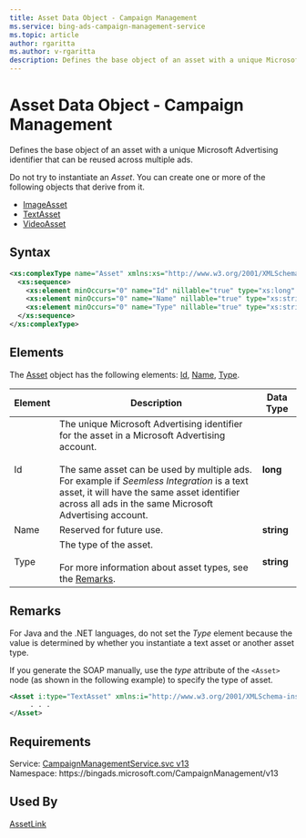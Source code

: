 ```yaml
---
title: Asset Data Object - Campaign Management
ms.service: bing-ads-campaign-management-service
ms.topic: article
author: rgaritta
ms.author: v-rgaritta
description: Defines the base object of an asset with a unique Microsoft Advertising identifier that can be reused across multiple ads.
---
```

# Asset Data Object - Campaign Management
Defines the base object of an asset with a unique Microsoft Advertising identifier that can be reused across multiple ads.

Do not try to instantiate an *Asset*. You can create one or more of the following objects that derive from it.
- [ImageAsset](imageasset.md)
- [TextAsset](textasset.md)
- [VideoAsset](videoasset.md)

## Syntax
```xml
<xs:complexType name="Asset" xmlns:xs="http://www.w3.org/2001/XMLSchema">
  <xs:sequence>
    <xs:element minOccurs="0" name="Id" nillable="true" type="xs:long" />
    <xs:element minOccurs="0" name="Name" nillable="true" type="xs:string" />
    <xs:element minOccurs="0" name="Type" nillable="true" type="xs:string" />
  </xs:sequence>
</xs:complexType>
```

## <a name="elements"></a>Elements

The [Asset](asset.md) object has the following elements: [Id](#id), [Name](#name), [Type](#type).

|Element|Description|Data Type|
|-----------|---------------|-------------|
|<a name="id"></a>Id|The unique Microsoft Advertising identifier for the asset in a Microsoft Advertising account.<br/><br/>The same asset can be used by multiple ads. For example if *Seemless Integration* is a text asset, it will have the same asset identifier across all ads in the same Microsoft Advertising account.|**long**|
|<a name="name"></a>Name|Reserved for future use.|**string**|
|<a name="type"></a>Type|The type of the asset.<br/><br/>For more information about asset types, see the [Remarks](#remarks).|**string**|

## <a name="remarks"></a>Remarks
For Java and the .NET languages, do not set the *Type* element because the value is determined by whether you instantiate a text asset or another asset type.

If you generate the SOAP manually, use the *type* attribute of the `<Asset>` node (as shown in the following example) to specify the type of asset.

```xml
<Asset i:type="TextAsset" xmlns:i="http://www.w3.org/2001/XMLSchema-instance">
     . . .
</Asset>
```

## Requirements
Service: [CampaignManagementService.svc v13](https://campaign.api.bingads.microsoft.com/Api/Advertiser/CampaignManagement/v13/CampaignManagementService.svc)  
Namespace: https\://bingads.microsoft.com/CampaignManagement/v13  

## Used By
[AssetLink](assetlink.md)  

